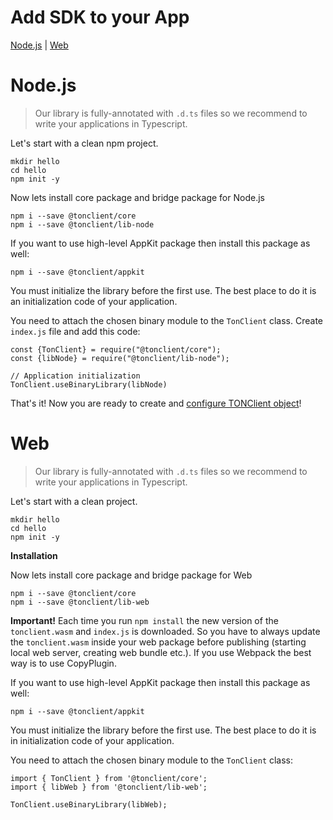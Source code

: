 # Add SDK to your App

[Node.js](#nodejs) | [Web](#web)

# Node.js

> Our library is fully-annotated with `.d.ts` files so we recommend to write your applications in Typescript.

Let's start with a clean npm project.

    mkdir hello
    cd hello
    npm init -y

Now lets install core package and bridge package for Node.js

    npm i --save @tonclient/core
    npm i --save @tonclient/lib-node

If you want to use high-level AppKit package then install this package as well:

    npm i --save @tonclient/appkit

You must initialize the library before the first use. The best place to do it is an initialization code of your application.

You need to attach the chosen binary module to the `TonClient` class. Create `index.js` file and add this code: 

    const {TonClient} = require("@tonclient/core");
    const {libNode} = require("@tonclient/lib-node");

    // Application initialization
    TonClient.useBinaryLibrary(libNode)

That's it! Now you are ready to create and [configure TONClient object](2_configure_sdk.md)!

# Web

> Our library is fully-annotated with `.d.ts` files so we recommend to write your applications in Typescript.

Let's start with a clean project.

    mkdir hello
    cd hello
    npm init -y

**Installation**

Now lets install core package and bridge package for Web

    npm i --save @tonclient/core
    npm i --save @tonclient/lib-web

**Important!**  Each time you run `npm install` the new version of the `tonclient.wasm` and `index.js` is downloaded. So you have to always update the `tonclient.wasm` inside your web package before publishing (starting local web server, creating web bundle etc.). If you use Webpack the best way is to use CopyPlugin.

If you want to use high-level AppKit package then install this package as well:

    npm i --save @tonclient/appkit

You must initialize the library before the first use. The best place to do it is in initialization code of your application.

You need to attach the chosen binary module to the `TonClient` class:

    import { TonClient } from '@tonclient/core';
    import { libWeb } from '@tonclient/lib-web';
    
    TonClient.useBinaryLibrary(libWeb);
